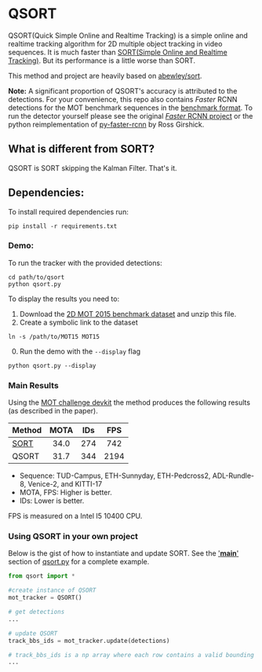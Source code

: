 # QSORT

QSORT(Quick Simple Online and Realtime Tracking) is a simple online and realtime tracking algorithm for 2D multiple object tracking in video sequences. It is much faster than [SORT(Simple Online and Realtime Tracking)](https://arxiv.org/abs/1602.00763). But its performance is a little worse than SORT.

This method and project are heavily based on [abewley/sort](https://github.com/abewley/sort).

**Note:** A significant proportion of QSORT's accuracy is attributed to the detections.
For your convenience, this repo also contains *Faster* RCNN detections for the MOT benchmark sequences in the [benchmark format](https://motchallenge.net/instructions/). To run the detector yourself please see the original [*Faster* RCNN project](https://github.com/ShaoqingRen/faster_rcnn) or the python reimplementation of [py-faster-rcnn](https://github.com/rbgirshick/py-faster-rcnn) by Ross Girshick.

## What is different from SORT?

QSORT is SORT skipping the Kalman Filter. That's it.

## Dependencies:
To install required dependencies run:
```
pip install -r requirements.txt
```

### Demo:

To run the tracker with the provided detections:

```
cd path/to/qsort
python qsort.py
```

To display the results you need to:

1. Download the [2D MOT 2015 benchmark dataset](https://motchallenge.net/data/MOT15.zip) and unzip this file.
0. Create a symbolic link to the dataset
```
ln -s /path/to/MOT15 MOT15
```
0. Run the demo with the ```--display``` flag
```
python qsort.py --display
```

### Main Results

Using the [MOT challenge devkit](https://github.com/JonathonLuiten/TrackEval) the method produces the following results (as described in the paper).

Method | MOTA | IDs | FPS
--------------- |:----:|:----:|:----:|
[SORT](https://github.com/abewley/sort#main-results) | 34.0| 274 | 742 |
QSORT| 31.7| 344| 2194 |
- Sequence: TUD-Campus, ETH-Sunnyday, ETH-Pedcross2, ADL-Rundle-8, Venice-2, and KITTI-17
- MOTA, FPS: Higher is better.
- IDs: Lower is better.

FPS is measured on a Intel I5 10400 CPU.

### Using QSORT in your own project

Below is the gist of how to instantiate and update SORT. See the ['__main__'](https://github.com/developer0hye/qsort/blob/main/qsort.py#L251-L253) section of [qsort.py](https://github.com/developer0hye/qsort/blob/main/qsort.py) for a complete example.

```python
from qsort import *

#create instance of QSORT
mot_tracker = QSORT() 

# get detections
...

# update QSORT
track_bbs_ids = mot_tracker.update(detections)

# track_bbs_ids is a np array where each row contains a valid bounding box and track_id (last column)
...
```
 
